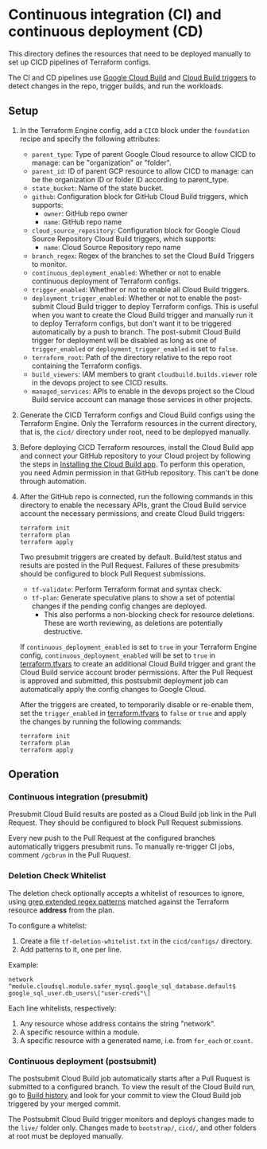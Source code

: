 # Continuous integration (CI) and continuous deployment (CD)

This directory defines the resources that need to be deployed manually
to set up CICD pipelines of Terraform configs.

The CI and CD pipelines use
[Google Cloud Build](https://cloud.google.com/cloud-build) and
[Cloud Build triggers](https://cloud.google.com/cloud-build/docs/automating-builds/create-manage-triggers)
to detect changes in the repo, trigger builds, and run the workloads.

## Setup

1. In the Terraform Engine config, add a `CICD` block under the `foundation`
   recipe and specify the following attributes:

    * `parent_type`: Type of parent Google Cloud resource to allow CICD to manage:
        can be "organization" or "folder".
    * `parent_id`: ID of parent GCP resource to allow CICD to manage:
        can be the organization ID or folder ID according to parent_type.
    * `state_bucket`: Name of the state bucket.
    * `github`: Configuration block for GitHub Cloud Build triggers,
      which supports:
      * `owner`: GitHub repo owner
      * `name`: GitHub repo name
    * `cloud_source_repository`: Configuration block for Google Cloud
      Source Repository Cloud Build triggers, which supports:
      * `name`: Cloud Source Repository repo name
    * `branch_regex`: Regex of the branches to set the Cloud Build Triggers to
        monitor.
    * `continuous_deployment_enabled`: Whether or not to enable continuous
        deployment of Terraform configs.
    * `trigger_enabled`: Whether or not to enable all Cloud Build triggers.
    * `deployment_trigger_enabled`: Whether or not to enable the post-submit
        Cloud Build trigger to deploy Terraform configs. This is useful when
        you want to create the Cloud Build trigger and manually run it to
        deploy Terraform configs, but don't want it to be triggered automatically
        by a push to branch. The post-submit Cloud Build trigger for deployment
        will be disabled as long as one of `trigger_enabled` or
        `deployment_trigger_enabled` is set to `false`.
    * `terraform_root`: Path of the directory relative to the repo root
        containing the Terraform configs.
    * `build_viewers`: IAM members to grant `cloudbuild.builds.viewer` role
        in the devops project to see CICD results.
    * `managed_services`: APIs to enable in the devops project so the Cloud
        Build service account can manage those services in other projects.

1. Generate the CICD Terraform configs and Cloud Build configs using the
    Terraform Engine. Only the Terraform resources in the current directory,
    that is, the `cicd/` directory under root, need to be deplopyed manually.

1. Before deploying CICD Terraform resources, install the Cloud Build app
   and connect your GitHub repository to your Cloud project by following
   the steps in
   [Installing the Cloud Build app](https://cloud.google.com/cloud-build/docs/automating-builds/create-github-app-triggers#installing_the_cloud_build_app).
   To perform this operation, you need Admin permission in that
   GitHub repository. This can't be done through automation.

1. After the GitHub repo is connected, run the following commands in this
   directory to enable the necessary APIs, grant the Cloud Build service account
   the necessary permissions, and create Cloud Build triggers:

    ```shell
    terraform init
    terraform plan
    terraform apply
    ```

   Two presubmit triggers are created by default. Build/test status and results
   are posted in the Pull Request. Failures of these presubmits should
   be configured to block Pull Request submissions.

   * `tf-validate`: Perform Terraform format and syntax check.
   * `tf-plan`: Generate speculative plans to show a set of potential changes
     if the pending config changes are deployed.
      * This also performs a non-blocking check for resource deletions. These are
        worth reviewing, as deletions are potentially destructive.

    If `continuous_deployment_enabled` is set to `true` in your Terraform Engine
    config, `continuous_deployment_enabled` will be set to `true` in
    [terraform.tfvars](./terraform.tfvars) to create an additional Cloud Build
    trigger and grant the Cloud Build service account broder permissions.
    After the Pull Request is approved and submitted, this postsubmit deployment
    job can automatically apply the config changes to Google Cloud.

    After the triggers are created, to temporarily disable or re-enable them,
    set the `trigger_enabled` in [terraform.tfvars](./terraform.tfvars) to
    `false` or `true` and apply the changes by running the following commands:

    ```shell
    terraform init
    terraform plan
    terraform apply
    ```

## Operation

### Continuous integration (presubmit)

Presubmit Cloud Build results are posted as a Cloud Build job link in the
Pull Request. They should be configured to block Pull Request submissions.

Every new push to the Pull Request at the configured branches automatically
triggers presubmit runs. To manually re-trigger CI jobs, comment `/gcbrun` in the
Pull Ruquest.

### Deletion Check Whitelist

The deletion check optionally accepts a whitelist of resources to ignore, using
[grep extended regex patterns](https://en.wikipedia.org/wiki/Regular_expression#POSIX_extended)
matched against the Terraform resource **address** from the plan.

To configure a whitelist:

1. Create a file `tf-deletion-whitelist.txt` in the `cicd/configs/` directory.
2. Add patterns to it, one per line.

Example:

```text
network
^module.cloudsql.module.safer_mysql.google_sql_database.default$
google_sql_user.db_users\["user-creds"\]
```

Each line whitelists, respectively:

1. Any resource whose address contains the string "network".
2. A specific resource within a module.
3. A specific resource with a generated name, i.e. from `for_each` or `count`.

### Continuous deployment (postsubmit)

The postsubmit Cloud Build job automatically starts after a Pull Ruquest is
submitted to a configured branch. To view the result of the Cloud Build run, go
to [Build history](https://console.cloud.google.com/cloud-build/builds)
and look for your commit to view the Cloud Build job triggered by your merged
commit.

The Postsubmit Cloud Build trigger monitors and deploys changes made to the `live/`
folder only. Changes made to `bootstrap/`, `cicd/`, and other folders at
root must be deployed manually.
